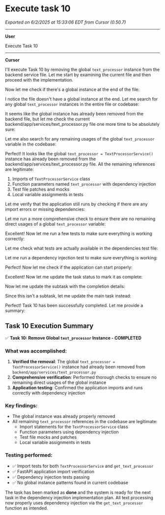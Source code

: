 # Execute task 10
_Exported on 6/2/2025 at 15:33:06 EDT from Cursor (0.50.7)_

---

**User**

Execute Task 10

---

**Cursor**

I'll execute Task 10 by removing the global `text_processor` instance from the backend service file. Let me start by examining the current file and then proceed with the implementation.

Now let me check if there's a global instance at the end of the file:

I notice the file doesn't have a global instance at the end. Let me search for any global `text_processor` instances in the entire file or codebase:

It seems like the global instance has already been removed from the backend file, but let me check the current backend/app/services/text_processor.py file one more time to be absolutely sure:

Let me also search for any remaining usages of the global `text_processor` variable in the codebase:

Perfect! It looks like the global `text_processor = TextProcessorService()` instance has already been removed from the backend/app/services/text_processor.py file. All the remaining references are legitimate:

1. Imports of `TextProcessorService` class
2. Function parameters named `text_processor` with dependency injection 
3. Test file patches and mocks
4. Local variable assignments in tests

Let me verify that the application still runs by checking if there are any import errors or missing dependencies:

Let me run a more comprehensive check to ensure there are no remaining direct usages of a global `text_processor` variable:

Excellent! Now let me run a few tests to make sure everything is working correctly:

Let me check what tests are actually available in the dependencies test file:

Let me run a dependency injection test to make sure everything is working:

Perfect! Now let me check if the application can start properly:

Excellent! Now let me update the task status to mark it as complete:

Now let me update the subtask with the completion details:

Since this isn't a subtask, let me update the main task instead:

Perfect! Task 10 has been successfully completed. Let me provide a summary:

## Task 10 Execution Summary

✅ **Task 10: Remove Global `text_processor` Instance - COMPLETED**

### What was accomplished:
1. **Verified the removal**: The global `text_processor = TextProcessorService()` instance had already been removed from `backend/app/services/text_processor.py`
2. **Comprehensive verification**: Performed thorough checks to ensure no remaining direct usages of the global instance
3. **Application testing**: Confirmed the application imports and runs correctly with dependency injection

### Key findings:
- The global instance was already properly removed
- All remaining `text_processor` references in the codebase are legitimate:
  - Import statements for the `TextProcessorService` class
  - Function parameters using dependency injection
  - Test file mocks and patches
  - Local variable assignments in tests

### Testing performed:
- ✅ Import tests for both `TextProcessorService` and `get_text_processor`
- ✅ FastAPI application import verification
- ✅ Dependency injection tests passing
- ✅ No global instance patterns found in current codebase

The task has been marked as **done** and the system is ready for the next task in the dependency injection implementation plan. All text processing now properly uses dependency injection via the `get_text_processor` function as intended.

